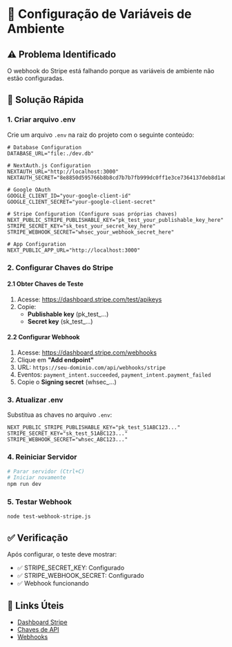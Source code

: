 # 🔧 Configuração de Variáveis de Ambiente

## ⚠️ Problema Identificado
O webhook do Stripe está falhando porque as variáveis de ambiente não estão configuradas.

## 🚀 Solução Rápida

### 1. Criar arquivo .env
Crie um arquivo `.env` na raiz do projeto com o seguinte conteúdo:

```env
# Database Configuration
DATABASE_URL="file:./dev.db"

# NextAuth.js Configuration
NEXTAUTH_URL="http://localhost:3000"
NEXTAUTH_SECRET="8e8850d595766b8b8cd7b7b7fb999dc0ff1e3ce7364137deb8d1a0e166ba1e82"

# Google OAuth
GOOGLE_CLIENT_ID="your-google-client-id"
GOOGLE_CLIENT_SECRET="your-google-client-secret"

# Stripe Configuration (Configure suas próprias chaves)
NEXT_PUBLIC_STRIPE_PUBLISHABLE_KEY="pk_test_your_publishable_key_here"
STRIPE_SECRET_KEY="sk_test_your_secret_key_here"
STRIPE_WEBHOOK_SECRET="whsec_your_webhook_secret_here"

# App Configuration
NEXT_PUBLIC_APP_URL="http://localhost:3000"
```

### 2. Configurar Chaves do Stripe

#### 2.1 Obter Chaves de Teste
1. Acesse: https://dashboard.stripe.com/test/apikeys
2. Copie:
   - **Publishable key** (pk_test_...)
   - **Secret key** (sk_test_...)

#### 2.2 Configurar Webhook
1. Acesse: https://dashboard.stripe.com/webhooks
2. Clique em **"Add endpoint"**
3. URL: `https://seu-dominio.com/api/webhooks/stripe`
4. Eventos: `payment_intent.succeeded`, `payment_intent.payment_failed`
5. Copie o **Signing secret** (whsec_...)

### 3. Atualizar .env
Substitua as chaves no arquivo `.env`:
```env
NEXT_PUBLIC_STRIPE_PUBLISHABLE_KEY="pk_test_51ABC123..."
STRIPE_SECRET_KEY="sk_test_51ABC123..."
STRIPE_WEBHOOK_SECRET="whsec_ABC123..."
```

### 4. Reiniciar Servidor
```bash
# Parar servidor (Ctrl+C)
# Iniciar novamente
npm run dev
```

### 5. Testar Webhook
```bash
node test-webhook-stripe.js
```

## ✅ Verificação
Após configurar, o teste deve mostrar:
- ✅ STRIPE_SECRET_KEY: Configurado
- ✅ STRIPE_WEBHOOK_SECRET: Configurado
- ✅ Webhook funcionando

## 🔗 Links Úteis
- [Dashboard Stripe](https://dashboard.stripe.com/)
- [Chaves de API](https://dashboard.stripe.com/test/apikeys)
- [Webhooks](https://dashboard.stripe.com/webhooks)
